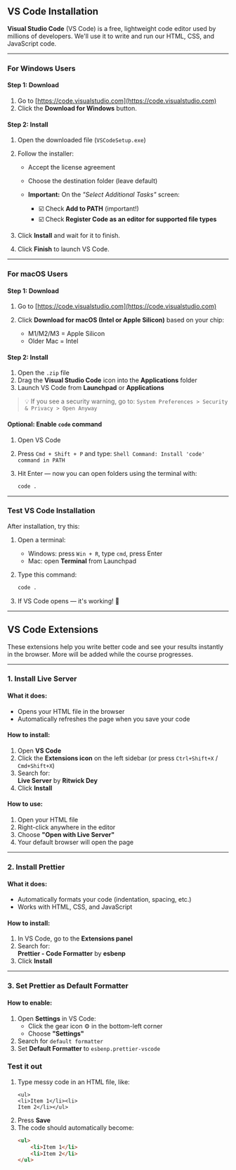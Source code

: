 ## VS Code Installation

**Visual Studio Code** (VS Code) is a free, lightweight code editor used by millions of developers. We'll use it to write and run our HTML, CSS, and JavaScript code.

---

### For Windows Users

#### Step 1: Download

1. Go to [https://code.visualstudio.com](https://code.visualstudio.com)
2. Click the **Download for Windows** button.

#### Step 2: Install

1. Open the downloaded file (`VSCodeSetup.exe`)
2. Follow the installer:

    - Accept the license agreement
    - Choose the destination folder (leave default)
    - **Important:** On the _"Select Additional Tasks"_ screen:

        - ☑️ Check **Add to PATH** (important!)
        - ☑️ Check **Register Code as an editor for supported file types**

3. Click **Install** and wait for it to finish.
4. Click **Finish** to launch VS Code.

---

### For macOS Users

#### Step 1: Download

1. Go to [https://code.visualstudio.com](https://code.visualstudio.com)
2. Click **Download for macOS (Intel or Apple Silicon)** based on your chip:

    - M1/M2/M3 = Apple Silicon
    - Older Mac = Intel

#### Step 2: Install

1. Open the `.zip` file
2. Drag the **Visual Studio Code** icon into the **Applications** folder
3. Launch VS Code from **Launchpad** or **Applications**

> 💡 If you see a security warning, go to:
> `System Preferences > Security & Privacy > Open Anyway`

#### Optional: Enable `code` command

1. Open VS Code
2. Press `Cmd + Shift + P` and type:
   `Shell Command: Install 'code' command in PATH`
3. Hit Enter — now you can open folders using the terminal with:

    ```bash
    code .
    ```

---

### Test VS Code Installation

After installation, try this:

1. Open a terminal:

    - Windows: press `Win + R`, type `cmd`, press Enter
    - Mac: open **Terminal** from Launchpad

2. Type this command:

    ```bash
    code .
    ```

3. If VS Code opens — it's working! 🎉

---

## VS Code Extensions

These extensions help you write better code and see your results instantly in the browser. More will be added while the course progresses.

---

### 1. Install **Live Server**

#### What it does:

-   Opens your HTML file in the browser
-   Automatically refreshes the page when you save your code

#### How to install:

1. Open **VS Code**
2. Click the **Extensions icon** on the left sidebar (or press `Ctrl+Shift+X` / `Cmd+Shift+X`)
3. Search for:  
   **Live Server** by **Ritwick Dey**
4. Click **Install**

#### How to use:

1. Open your HTML file
2. Right-click anywhere in the editor
3. Choose **"Open with Live Server"**
4. Your default browser will open the page

---

### 2. Install **Prettier**

#### What it does:

-   Automatically formats your code (indentation, spacing, etc.)
-   Works with HTML, CSS, and JavaScript

#### How to install:

1. In VS Code, go to the **Extensions panel**
2. Search for:  
   **Prettier - Code Formatter** by **esbenp**
3. Click **Install**

---

### 3. Set Prettier as Default Formatter

#### How to enable:

1. Open **Settings** in VS Code:
    - Click the gear icon ⚙️ in the bottom-left corner
    - Choose **"Settings"**
2. Search for `default formatter`
3. Set **Default Formatter** to `esbenp.prettier-vscode`

### Test it out

1. Type messy code in an HTML file, like:
    ```
    <ul>
    <li>Item 1</li><li>
    Item 2</li></ul>
    ```
2. Press **Save**
3. The code should automatically become:
    ```html
    <ul>
        <li>Item 1</li>
        <li>Item 2</li>
    </ul>
    ```
